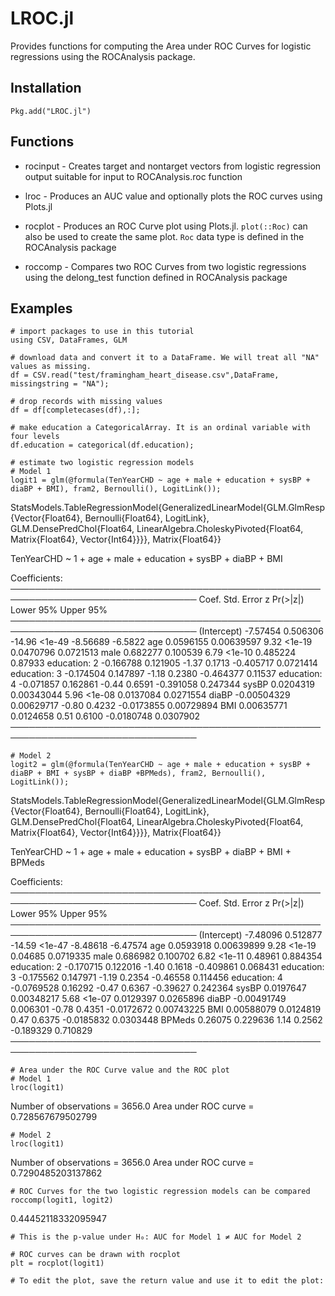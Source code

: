 # LROC.jl
 
 Provides functions for computing the Area under ROC Curves for logistic regressions using the ROCAnalysis package. 


 ## Installation
 ```
 Pkg.add("LROC.jl")
```

 ## Functions

 - rocinput - Creates target and nontarget vectors from logistic regression output suitable for input to ROCAnalysis.roc function

 - lroc - Produces an AUC value and optionally plots the ROC curves using Plots.jl

 - rocplot - Produces an ROC Curve plot using Plots.jl. `plot(::Roc)` can also be used to create the same plot. `Roc` data type is defined in the ROCAnalysis package

 - roccomp - Compares two ROC Curves from two logistic regressions using the delong_test function defined in ROCAnalysis package

## Examples

```
# import packages to use in this tutorial
using CSV, DataFrames, GLM

# download data and convert it to a DataFrame. We will treat all "NA" values as missing.
df = CSV.read("test/framingham_heart_disease.csv",DataFrame, missingstring = "NA");

# drop records with missing values
df = df[completecases(df),:];

# make education a CategoricalArray. It is an ordinal variable with four levels
df.education = categorical(df.education);

# estimate two logistic regression models
# Model 1
logit1 = glm(@formula(TenYearCHD ~ age + male + education + sysBP + diaBP + BMI), fram2, Bernoulli(), LogitLink());
```

StatsModels.TableRegressionModel{GeneralizedLinearModel{GLM.GlmResp{Vector{Float64}, Bernoulli{Float64}, LogitLink}, GLM.DensePredChol{Float64, LinearAlgebra.CholeskyPivoted{Float64, Matrix{Float64}, Vector{Int64}}}}, Matrix{Float64}}  

TenYearCHD ~ 1 + age + male + education + sysBP + diaBP + BMI

Coefficients:
────────────────────────────────────────────────────────────────────────────────
                    Coef.  Std. Error       z  Pr(>|z|)   Lower 95%    Upper 95%
────────────────────────────────────────────────────────────────────────────────
(Intercept)   -7.57454     0.506306    -14.96    <1e-49  -8.56689    -6.5822
age            0.0596155   0.00639597    9.32    <1e-19   0.0470796   0.0721513
male           0.682277    0.100539      6.79    <1e-10   0.485224    0.87933
education: 2  -0.166788    0.121905     -1.37    0.1713  -0.405717    0.0721414
education: 3  -0.174504    0.147897     -1.18    0.2380  -0.464377    0.11537
education: 4  -0.071857    0.162861     -0.44    0.6591  -0.391058    0.247344
sysBP          0.0204319   0.00343044    5.96    <1e-08   0.0137084   0.0271554
diaBP         -0.00504329  0.00629717   -0.80    0.4232  -0.0173855   0.00729894
BMI            0.00635771  0.0124658     0.51    0.6100  -0.0180748   0.0307902
────────────────────────────────────────────────────────────────────────────────

```
# Model 2
logit2 = glm(@formula(TenYearCHD ~ age + male + education + sysBP + diaBP + BMI + sysBP + diaBP +BPMeds), fram2, Bernoulli(), LogitLink());
```

StatsModels.TableRegressionModel{GeneralizedLinearModel{GLM.GlmResp{Vector{Float64}, Bernoulli{Float64}, LogitLink}, GLM.DensePredChol{Float64, LinearAlgebra.CholeskyPivoted{Float64, Matrix{Float64}, Vector{Int64}}}}, Matrix{Float64}}

TenYearCHD ~ 1 + age + male + education + sysBP + diaBP + BMI + BPMeds

Coefficients:
────────────────────────────────────────────────────────────────────────────────
                    Coef.  Std. Error       z  Pr(>|z|)   Lower 95%    Upper 95%
────────────────────────────────────────────────────────────────────────────────
(Intercept)   -7.48096     0.512877    -14.59    <1e-47  -8.48618    -6.47574
age            0.0593918   0.00639899    9.28    <1e-19   0.04685     0.0719335
male           0.686982    0.100702      6.82    <1e-11   0.48961     0.884354
education: 2  -0.170715    0.122016     -1.40    0.1618  -0.409861    0.068431
education: 3  -0.175562    0.147971     -1.19    0.2354  -0.46558     0.114456
education: 4  -0.0769528   0.16292      -0.47    0.6367  -0.39627     0.242364
sysBP          0.0197647   0.00348217    5.68    <1e-07   0.0129397   0.0265896
diaBP         -0.00491749  0.006301     -0.78    0.4351  -0.0172672   0.00743225
BMI            0.00588079  0.0124819     0.47    0.6375  -0.0185832   0.0303448
BPMeds         0.26075     0.229636      1.14    0.2562  -0.189329    0.710829
────────────────────────────────────────────────────────────────────────────────

```
# Area under the ROC Curve value and the ROC plot
# Model 1
lroc(logit1)
```

Number of observations = 3656.0
Area under ROC curve   = 0.728567679502799

```
# Model 2
lroc(logit1)

```

Number of observations = 3656.0
Area under ROC curve   = 0.7290485203137862

```
# ROC Curves for the two logistic regression models can be compared
roccomp(logit1, logit2)
```

0.44452118332095947

```
# This is the p-value under H₀: AUC for Model 1 ≠ AUC for Model 2

# ROC curves can be drawn with rocplot
plt = rocplot(logit1)

# To edit the plot, save the return value and use it to edit the plot:


```

